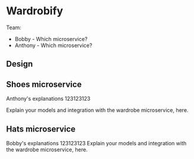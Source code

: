 # Wardrobify

Team:

* Bobby - Which microservice?
* Anthony - Which microservice?

## Design

## Shoes microservice

Anthony's explanations
123123123

Explain your models and integration with the wardrobe
microservice, here.

## Hats microservice
Bobby's explanations
123123123
Explain your models and integration with the wardrobe
microservice, here.
